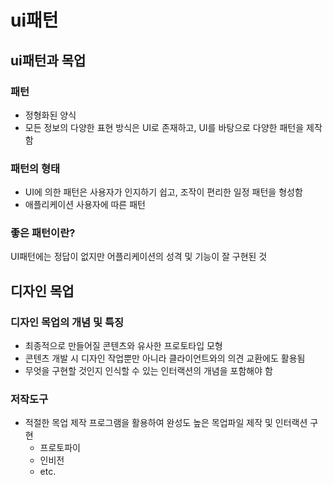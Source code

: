 # ui패턴

## ui패턴과 목업

### 패턴

- 정형화된 양식
- 모든 정보의 다양한 표현 방식은  UI로 존재하고,  UI를 바탕으로 다양한 패턴을 제작함

### 패턴의 형태

- UI에 의한 패턴은 사용자가 인지하기 쉽고, 조작이 편리한 일정 패턴을 형성함
- 애플리케이션 사용자에 따른 패턴

### 좋은 패턴이란?

UI패턴에는 정답이 없지만 어플리케이션의 성격 및 기능이 잘 구현된 것



## 디자인 목업

### 디자인 목업의 개념 및 특징

- 최종적으로 만들어질 콘텐츠와 유사한 프로토타입 모형
- 콘텐츠 개발 시 디자인 작업뿐만 아니라 클라이언트와의 의견 교환에도 활용됨
- 무엇을 구현할 것인지 인식할 수 있는 인터랙션의 개념을 포함해야 함

### 저작도구

- 적절한 목업 제작 프로그램을 활용하여 완성도 높은 목업파일 제작 및 인터랙션 구현
  - 프로토파이
  - 인비전
  - etc.

